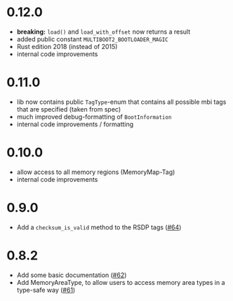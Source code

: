 # 0.12.0

- **breaking:** `load()` and `load_with_offset` now returns a result
- added public constant `MULTIBOOT2_BOOTLOADER_MAGIC`
- Rust edition 2018 (instead of 2015)
- internal code improvements

# 0.11.0

- lib now contains public `TagType`-enum that contains
  all possible mbi tags that are specified (taken from spec)
- much improved debug-formatting of `BootInformation`
- internal code improvements / formatting

# 0.10.0
- allow access to all memory regions (MemoryMap-Tag)
- internal code improvements

# 0.9.0

- Add a `checksum_is_valid` method to the RSDP tags ([#64](https://github.com/rust-osdev/multiboot2-elf64/pull/64))

# 0.8.2

- Add some basic documentation ([#62](https://github.com/rust-osdev/multiboot2-elf64/pull/62))
- Add MemoryAreaType, to allow users to access memory area types in a type-safe way ([#61](https://github.com/rust-osdev/multiboot2-elf64/pull/61))
